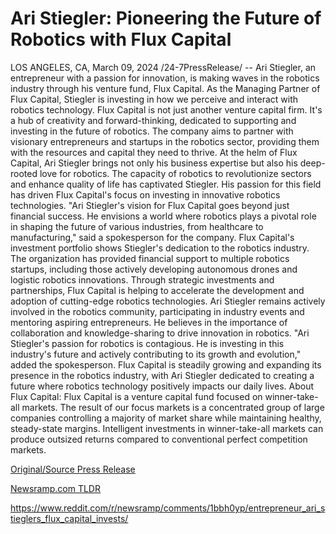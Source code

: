 # Ari Stiegler: Pioneering the Future of Robotics with Flux Capital

LOS ANGELES, CA, March 09, 2024 /24-7PressRelease/ -- Ari Stiegler, an entrepreneur with a passion for innovation, is making waves in the robotics industry through his venture fund, Flux Capital. As the Managing Partner of Flux Capital, Stiegler is investing in how we perceive and interact with robotics technology.  Flux Capital is not just another venture capital firm. It's a hub of creativity and forward-thinking, dedicated to supporting and investing in the future of robotics. The company aims to partner with visionary entrepreneurs and startups in the robotics sector, providing them with the resources and capital they need to thrive.  At the helm of Flux Capital, Ari Stiegler brings not only his business expertise but also his deep-rooted love for robotics. The capacity of robotics to revolutionize sectors and enhance quality of life has captivated Stiegler. His passion for this field has driven Flux Capital's focus on investing in innovative robotics technologies.  "Ari Stiegler's vision for Flux Capital goes beyond just financial success. He envisions a world where robotics plays a pivotal role in shaping the future of various industries, from healthcare to manufacturing," said a spokesperson for the company.  Flux Capital's investment portfolio shows Stiegler's dedication to the robotics industry. The organization has provided financial support to multiple robotics startups, including those actively developing autonomous drones and logistic robotics innovations. Through strategic investments and partnerships, Flux Capital is helping to accelerate the development and adoption of cutting-edge robotics technologies.  Ari Stiegler remains actively involved in the robotics community, participating in industry events and mentoring aspiring entrepreneurs. He believes in the importance of collaboration and knowledge-sharing to drive innovation in robotics.  "Ari Stiegler's passion for robotics is contagious. He is investing in this industry's future and actively contributing to its growth and evolution," added the spokesperson. Flux Capital is steadily growing and expanding its presence in the robotics industry, with Ari Stiegler dedicated to creating a future where robotics technology positively impacts our daily lives.   About Flux Capital:  Flux Capital is a venture capital fund focused on winner-take-all markets. The result of our focus markets is a concentrated group of large companies controlling a majority of market share while maintaining healthy, steady-state margins. Intelligent investments in winner-take-all markets can produce outsized returns compared to conventional perfect competition markets. 

[Original/Source Press Release](https://www.24-7pressrelease.com/press-release/509159/ari-stiegler-pioneering-the-future-of-robotics-with-flux-capital)
                    

[Newsramp.com TLDR](None) 

https://www.reddit.com/r/newsramp/comments/1bbh0yp/entrepreneur_ari_stieglers_flux_capital_invests/